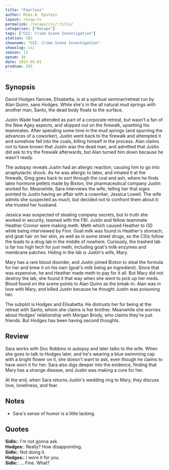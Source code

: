 ```yaml
---
title: "Fearless"
author: Mika A. Epstein
layout: recap-tv
permalink: /recaps/csi/:title/
categories: ["Recaps"]
tags: ["CSI: Crime Scene Investigation"]
station: CBS
showname: "CSI: Crime Scene Investigation"
showslug: csi
season: 13  
epnum: 20  
date: 2013-05-01
prodnum: 293  
---
```


## Synopsis

David Hodges fiancee, Elisabetta, is at a spiritual seminar/retreat run by Alan Quinn, sans Hodges. While she's in the all natural mud springs with another man, Santo, the dead body floats to the surface.

Justin Wade had attended as part of a corporate retreat, but wasn't a fan of the New Agey aspects, and skipped out on the firewalk, upsetting his teammates. After spending some time in the mud springs (and spurning the advances of a coworker), Justin went back to the firewalk and attempted it and somehow fell into the coals, killing himself in the process. Alan claims not to have known that Justin was the dead man, and admitted that Justin did ask to try the firewalk afterwards, but Alan turned him down because he wasn't ready.

The autopsy reveals Justin had an allergic reaction, causing him to go into anaphylactic shock. As he was allergic to latex, and inhaled it at the firewalk, Greg goes back to sort through the coal and ash, where he finds latex hormone pellets made by Bixton, the pharmaceutical company Justin worked for. Meanwhile, Sara interviews the wife, telling her that signs pointed to Justin having an affair with a coworker, Jessica Lowell. The wife admits she suspected as much, but decided not to confront them about it: she trusted her husband.

Jessica was suspected of stealing company secrets, but in truth she worked in security, teamed with the FBI. Justin and fellow teammate Heather Connor were making meth. Meth which caused Heather to OD while being interviewed by Finn. Goat milk was found in Heather's stomach, and goat hair on her skin, as well as in some street drugs, so the CSIs follow the leads to a drug lab in the middle of nowhere. Curiously, the trashed lab is far too high tech for *just* meth, including goat's milk enzymes and membrane patches. Hiding in the lab is Justin's wife, Mary.

Mary has a rare blood disorder, and Justin joined Bixton to steal the formula for her and brew it on his own (goat's milk being an ingredient). Since that was expensive, he and Heather made meth to pay for it all. But Mary did not destroy the lab, she found it that way when she went to pick up her meds. Blood found on the scene points to Alan Quinn as the break-in. Alan was in love with Mary, and killed Justin because he thought Justin was poisoning her.

The subplot is Hodges and Elisabetta. He distrusts her for being at the retreat with Santo, whom she claims is her brother. Meanwhile she worries about Hodges' relationship with Morgan Brody, who claims they're just friends. But Hodges has been having second thoughts.

## Review

Sara works with Doc Robbins in autopsy and later talks to the wife. When she goes to talk to Hodges later, and he's wearing a blue swimming cap with a bright flower on it, she doesn't want to ask, even though he claims to have worn it for her. Sara also digs deeper into the evidence, finding that Mary has a strange disease, and Justin was making a cure for her.

At the end, when Sara returns Justin's wedding ring to Mary, they discuss love, loneliness, and fear. 

## Notes

* Sara's sense of humor is a little lacking.

## Quotes

**Sidle:**: I'm not gonna ask.  
**Hodges:**: Really? How disappointing.  
**Sidle:**: Not doing it.  
**Hodges:**: I wore it for you.  
**Sidle:**: ... Fine. What?

